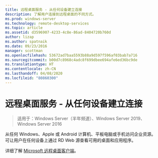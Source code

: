 ```yaml
---
title: 远程桌面服务 - 从任何设备建立连接
description: 了解用户连接到远程桌面的不同方式。
ms.prod: windows-server
ms.technology: remote-desktop-services
ms.topic: article
ms.assetid: d3596907-4233-4c8e-86ad-8404720b760d
author: lizap
ms.author: spatnaik
ms.date: 09/23/2016
manager: scottman
ms.openlocfilehash: 53672ad7baa5593b88a9d597f596af03bab7a716
ms.sourcegitcommit: b00d7c8968c4adc8f699dbee694afe6ed36bc9de
ms.translationtype: HT
ms.contentlocale: zh-CN
ms.lasthandoff: 04/08/2020
ms.locfileid: "80860300"
---
```

# <a name="remote-desktop-services---connect-from-any-device"></a>远程桌面服务 - 从任何设备建立连接

>适用于：Windows Server（半年频道）、Windows Server 2019、Windows Server 2016

从任何 Windows、Apple 或 Android 计算机、平板电脑或手机访问企业资源。 可让用户在任何设备上通过 RD Web 源查看可用的桌面和应用程序。

详细了解 [Microsoft 远程桌面客户端](clients/remote-desktop-clients.md)。